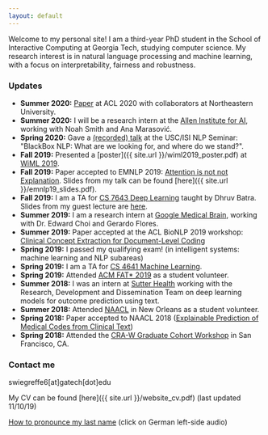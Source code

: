 ```yaml
---
layout: default
---
```


Welcome to my personal site! I am a third-year PhD student in the School of Interactive Computing at Georgia Tech, studying computer science. My research interest is in natural language processing and machine learning, with a focus on interpretability, fairness and robustness.
 
### Updates
- **Summer 2020:** [Paper](https://www.aclweb.org/anthology/2020.acl-main.409.pdf) at ACL 2020 with collaborators at Northeastern University.
- **Summer 2020:** I will be a research intern at the [Allen Institute for AI](https://allenai.org/), working with Noah Smith and Ana Marasović. 
- **Spring 2020:** Gave a [(recorded) talk](https://bluejeans.com/s/NqZd0) at the USC/ISI NLP Seminar: "BlackBox NLP: What are we looking for, and where do we stand?".
- **Fall 2019:** Presented a [poster]({{ site.url }}/wiml2019_poster.pdf) at [WiML 2019](https://wimlworkshop.org/2019/).  
- **Fall 2019:** Paper accepted to EMNLP 2019: [Attention is not not Explanation](https://arxiv.org/abs/1908.04626). Slides from my talk can be found [here]({{ site.url }}/emnlp19_slides.pdf).
- **Fall 2019:** I am a TA for [CS 7643 Deep Learning](https://www.cc.gatech.edu/classes/AY2020/cs7643_fall/) taught by Dhruv Batra. Slides from my guest lecture are [here](https://www.cc.gatech.edu/classes/AY2020/cs7643_fall/slides/L16_attention_transformers.pdf).
- **Summer 2019:** I am a research intern at [Google Medical Brain](https://ai.google/healthcare/), working with Dr. Edward Choi and Gerardo Flores. 
- **Summer 2019:** Paper accepted at the ACL BioNLP 2019 workshop: [Clinical Concept Extraction for Document-Level Coding](https://arxiv.org/abs/1906.03380)
- **Spring 2019:** I passed my qualifying exam! (in intelligent systems: machine learning and NLP subareas)
- **Spring 2019:** I am a TA for [CS 4641 Machine Learning](https://bhrolenok.github.io/teaching/cs-4641-spr2019/index.html).
- **Spring 2019:** Attended [ACM FAT\* 2019](https://fatconference.org/2019/) as a student volunteer.
- **Summer 2018:** I was an intern at [Sutter Health](https://www.sutterhealth.org/) working with the Research, Development and Dissemination Team on deep learning models for outcome prediction using text. 
- **Summer 2018:** Attended [NAACL](http://naacl2018.org/) in New Orleans as a student volunteer.
- **Spring 2018:** Paper accepted to NAACL 2018 ([Explainable Prediction of Medical Codes from Clinical Text](https://arxiv.org/pdf/1802.05695.pdf))
- **Spring 2018:** Attended the [CRA-W Graduate Cohort Workshop](https://cra.org/cra-w/events/grad-cohort-women-2018/) in San Francisco, CA.

### Contact me

swiegreffe6[at]gatech[dot]edu

My CV can be found [here]({{ site.url }}/website_cv.pdf) (last updated 11/10/19)

[How to pronounce my last name](https://translate.google.com/#view=home&op=translate&sl=de&tl=en&text=wiegreffe) (click on German left-side audio)
